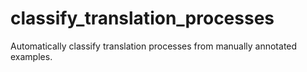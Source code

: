 # classify_translation_processes
Automatically classify translation processes from manually annotated examples. 
